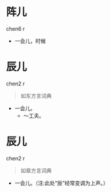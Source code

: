 # 阵儿
chen6 r
- 一会儿，时候

# 辰儿
chen2 r
> 如东方言词典
- 一会儿。
  - ～工夫。

# 辰儿
chen2 r
> 如皋方言词典
- 一会儿。（注:此处“辰”经常变调为上声。）

